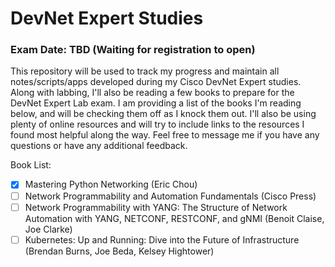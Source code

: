 # DevNet Expert Studies
### Exam Date: TBD (Waiting for registration to open)

This repository will be used to track my progress and maintain all notes/scripts/apps developed during my Cisco DevNet Expert studies.
Along with labbing, I'll also be reading a few books to prepare for the DevNet Expert Lab exam. I am providing a list of the books I'm 
reading below, and will be checking them off as I knock them out. I'll also be using plenty of online resources and will try to include 
links to the resources I found most helpful along the way. Feel free to message me if you have any questions or have any additional 
feedback.

Book List:
- [x] Mastering Python Networking (Eric Chou)
- [ ] Network Programmability and Automation Fundamentals (Cisco Press)
- [ ] Network Programmability with YANG: The Structure of Network Automation with YANG, NETCONF, RESTCONF, and gNMI (Benoit Claise, Joe Clarke)
- [ ] Kubernetes: Up and Running: Dive into the Future of Infrastructure (Brendan Burns, Joe Beda, Kelsey Hightower)
